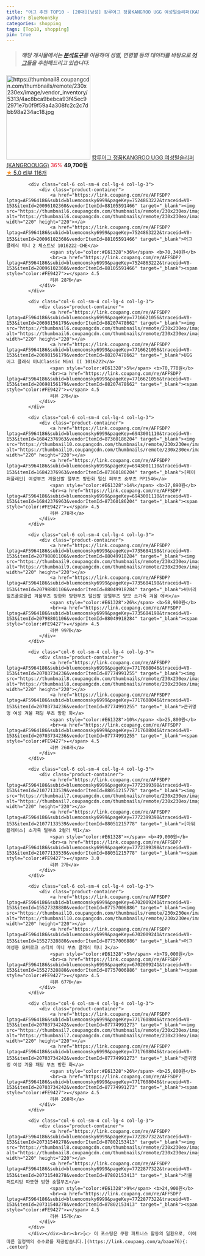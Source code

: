 ```yaml
---
title: "어그 추천 TOP10 - [20대][남성] 캉루어그 정품KANGROO UGG 여성털슬리퍼(KANGROOUGG)"
author: BlueMoonSky
categories: shopping
tags: [Top10, shopping]
pin: true
---
```


> ##### 해당 게시물에서는 [**분석도구**](https://itemscout.io/)를 이용하여 **성별**, **연령별** 등의 데이터를 바탕으로 [**어그**](https://link.coupang.com/a/baae76)들을 추천해드리고 있습니다.
<div class="container"><div class="row">
            <div class="col-6 col-sm-4 col-lg-4 col-lg-3">
                <div class="product-container">
                    <a href="https://link.coupang.com/re/AFFSDP?lptag=AF5964186&subid=bluemoonsky6999&pageKey=7645987068&traceid=V0-153&itemId=20330231138&vendorItemId=87783691085" target="_blank"><img src="https://thumbnail8.coupangcdn.com/thumbnails/remote/230x230ex/image/vendor_inventory/5313/4ac8bca9bebca93f45ec92971e7b0f9f59a4a308fc2c2c7dbb98a234ac18.jpg" alt="https://thumbnail8.coupangcdn.com/thumbnails/remote/230x230ex/image/vendor_inventory/5313/4ac8bca9bebca93f45ec92971e7b0f9f59a4a308fc2c2c7dbb98a234ac18.jpg" width="220" height="220"></a>
                    <a href="https://link.coupang.com/re/AFFSDP?lptag=AF5964186&subid=bluemoonsky6999&pageKey=7645987068&traceid=V0-153&itemId=20330231138&vendorItemId=87783691085" target="_blank">캉루어그 정품KANGROO UGG 여성털슬리퍼(KANGROOUGG)</a>
                    <span style="color:#E61328">36%</span> <b>49,700원</b>
                    <br><a href="https://link.coupang.com/re/AFFSDP?lptag=AF5964186&subid=bluemoonsky6999&pageKey=7645987068&traceid=V0-153&itemId=20330231138&vendorItemId=87783691085" target="_blank"><span style="color:#FE9427">★</span> 5.0
                    리뷰 116개</a>
                </div>
            </div>
            
            <div class="col-6 col-sm-4 col-lg-4 col-lg-3">
                <div class="product-container">
                    <a href="https://link.coupang.com/re/AFFSDP?lptag=AF5964186&subid=bluemoonsky6999&pageKey=7524863222&traceid=V0-153&itemId=20096102360&vendorItemId=88105591466" target="_blank"><img src="https://thumbnail6.coupangcdn.com/thumbnails/remote/230x230ex/image/vendor_inventory/270e/162133c643225a1500164abbe21d4f7734420c4f6de937fd74280aafef78.png" alt="https://thumbnail6.coupangcdn.com/thumbnails/remote/230x230ex/image/vendor_inventory/270e/162133c643225a1500164abbe21d4f7734420c4f6de937fd74280aafef78.png" width="220" height="220"></a>
                    <a href="https://link.coupang.com/re/AFFSDP?lptag=AF5964186&subid=bluemoonsky6999&pageKey=7524863222&traceid=V0-153&itemId=20096102360&vendorItemId=88105591466" target="_blank">어그 클래식 미니 2 체스트넛 1016222-CHE</a>
                    <span style="color:#E61328">36%</span> <b>70,340원</b>
                    <br><a href="https://link.coupang.com/re/AFFSDP?lptag=AF5964186&subid=bluemoonsky6999&pageKey=7524863222&traceid=V0-153&itemId=20096102360&vendorItemId=88105591466" target="_blank"><span style="color:#FE9427">★</span> 4.5
                    리뷰 28개</a>
                </div>
            </div>
            
            <div class="col-6 col-sm-4 col-lg-4 col-lg-3">
                <div class="product-container">
                    <a href="https://link.coupang.com/re/AFFSDP?lptag=AF5964186&subid=bluemoonsky6999&pageKey=7716621056&traceid=V0-153&itemId=20698156179&vendorItemId=88207478662" target="_blank"><img src="https://thumbnail6.coupangcdn.com/thumbnails/remote/230x230ex/image/vendor_inventory/270e/162133c643225a1500164abbe21d4f7734420c4f6de937fd74280aafef78.png" alt="https://thumbnail6.coupangcdn.com/thumbnails/remote/230x230ex/image/vendor_inventory/270e/162133c643225a1500164abbe21d4f7734420c4f6de937fd74280aafef78.png" width="220" height="220"></a>
                    <a href="https://link.coupang.com/re/AFFSDP?lptag=AF5964186&subid=bluemoonsky6999&pageKey=7716621056&traceid=V0-153&itemId=20698156179&vendorItemId=88207478662" target="_blank">UGG 어그 클래식 미니Classic Mini II 1016222</a>
                    <span style="color:#E61328">5%</span> <b>70,770원</b>
                    <br><a href="https://link.coupang.com/re/AFFSDP?lptag=AF5964186&subid=bluemoonsky6999&pageKey=7716621056&traceid=V0-153&itemId=20698156179&vendorItemId=88207478662" target="_blank"><span style="color:#FE9427">★</span> 4.5
                    리뷰 2개</a>
                </div>
            </div>
            
            <div class="col-6 col-sm-4 col-lg-4 col-lg-3">
                <div class="product-container">
                    <a href="https://link.coupang.com/re/AFFSDP?lptag=AF5964186&subid=bluemoonsky6999&pageKey=6943001110&traceid=V0-153&itemId=16842376963&vendorItemId=87360186204" target="_blank"><img src="https://thumbnail10.coupangcdn.com/thumbnails/remote/230x230ex/image/vendor_inventory/23a7/3ca11a2d4c868a1f7fd749725e58941e3f207abbe9a8e6cb61063c9484ad.jpg" alt="https://thumbnail10.coupangcdn.com/thumbnails/remote/230x230ex/image/vendor_inventory/23a7/3ca11a2d4c868a1f7fd749725e58941e3f207abbe9a8e6cb61063c9484ad.jpg" width="220" height="220"></a>
                    <a href="https://link.coupang.com/re/AFFSDP?lptag=AF5964186&subid=bluemoonsky6999&pageKey=6943001110&traceid=V0-153&itemId=16842376963&vendorItemId=87360186204" target="_blank">[페이퍼플레인] 여성부츠 겨울신발 털부츠 방한화 털신 퍼부츠 숏부츠 PP1546</a>
                    <span style="color:#E61328">14%</span> <b>17,890원</b>
                    <br><a href="https://link.coupang.com/re/AFFSDP?lptag=AF5964186&subid=bluemoonsky6999&pageKey=6943001110&traceid=V0-153&itemId=16842376963&vendorItemId=87360186204" target="_blank"><span style="color:#FE9427">★</span> 4.5
                    리뷰 270개</a>
                </div>
            </div>
            
            <div class="col-6 col-sm-4 col-lg-4 col-lg-3">
                <div class="product-container">
                    <a href="https://link.coupang.com/re/AFFSDP?lptag=AF5964186&subid=bluemoonsky6999&pageKey=7735684198&traceid=V0-153&itemId=20798801106&vendorItemId=88049918284" target="_blank"><img src="https://thumbnail9.coupangcdn.com/thumbnails/remote/230x230ex/image/vendor_inventory/b3b4/ab6d4250b70e64434e2a9e4f741c9739a6756af34ef6bd45373896fa9841.jpg" alt="https://thumbnail9.coupangcdn.com/thumbnails/remote/230x230ex/image/vendor_inventory/b3b4/ab6d4250b70e64434e2a9e4f741c9739a6756af34ef6bd45373896fa9841.jpg" width="220" height="220"></a>
                    <a href="https://link.coupang.com/re/AFFSDP?lptag=AF5964186&subid=bluemoonsky6999&pageKey=7735684198&traceid=V0-153&itemId=20798801106&vendorItemId=88049918284" target="_blank">비버리힐즈폴로클럽 겨울부츠 방한화 방한부츠 털신발 양털부츠 양모 소가죽 겨울 에버</a>
                    <span style="color:#E61328">26%</span> <b>58,900원</b>
                    <br><a href="https://link.coupang.com/re/AFFSDP?lptag=AF5964186&subid=bluemoonsky6999&pageKey=7735684198&traceid=V0-153&itemId=20798801106&vendorItemId=88049918284" target="_blank"><span style="color:#FE9427">★</span> 4.5
                    리뷰 99개</a>
                </div>
            </div>
            
            <div class="col-6 col-sm-4 col-lg-4 col-lg-3">
                <div class="product-container">
                    <a href="https://link.coupang.com/re/AFFSDP?lptag=AF5964186&subid=bluemoonsky6999&pageKey=7717608046&traceid=V0-153&itemId=20703734236&vendorItemId=87774991255" target="_blank"><img src="https://thumbnail8.coupangcdn.com/thumbnails/remote/230x230ex/image/vendor_inventory/502d/d741129ecf42984abd27339d172ad7f563042944f0b7bac34094c6270502.jpg" alt="https://thumbnail8.coupangcdn.com/thumbnails/remote/230x230ex/image/vendor_inventory/502d/d741129ecf42984abd27339d172ad7f563042944f0b7bac34094c6270502.jpg" width="220" height="220"></a>
                    <a href="https://link.coupang.com/re/AFFSDP?lptag=AF5964186&subid=bluemoonsky6999&pageKey=7717608046&traceid=V0-153&itemId=20703734236&vendorItemId=87774991255" target="_blank">큰귀멍멍 여성 겨울 패딩 부츠 방한 화</a>
                    <span style="color:#E61328">10%</span> <b>25,800원</b>
                    <br><a href="https://link.coupang.com/re/AFFSDP?lptag=AF5964186&subid=bluemoonsky6999&pageKey=7717608046&traceid=V0-153&itemId=20703734236&vendorItemId=87774991255" target="_blank"><span style="color:#FE9427">★</span> 4.5
                    리뷰 260개</a>
                </div>
            </div>
            
            <div class="col-6 col-sm-4 col-lg-4 col-lg-3">
                <div class="product-container">
                    <a href="https://link.coupang.com/re/AFFSDP?lptag=AF5964186&subid=bluemoonsky6999&pageKey=7772399398&traceid=V0-153&itemId=21077133539&vendorItemId=88051215778" target="_blank"><img src="https://thumbnail7.coupangcdn.com/thumbnails/remote/230x230ex/image/vendor_inventory/b71b/4e5f6c82990ea9e0eb987eadf8f83942446c7762f135d20b94162f1db197.jpg" alt="https://thumbnail7.coupangcdn.com/thumbnails/remote/230x230ex/image/vendor_inventory/b71b/4e5f6c82990ea9e0eb987eadf8f83942446c7762f135d20b94162f1db197.jpg" width="220" height="220"></a>
                    <a href="https://link.coupang.com/re/AFFSDP?lptag=AF5964186&subid=bluemoonsky6999&pageKey=7772399398&traceid=V0-153&itemId=21077133539&vendorItemId=88051215778" target="_blank">[아워플레이스] 소가죽 털부츠 2컬러 택1</a>
                    <span style="color:#E61328"></span> <b>49,000원</b>
                    <br><a href="https://link.coupang.com/re/AFFSDP?lptag=AF5964186&subid=bluemoonsky6999&pageKey=7772399398&traceid=V0-153&itemId=21077133539&vendorItemId=88051215778" target="_blank"><span style="color:#FE9427">★</span> 3.0
                    리뷰 2개</a>
                </div>
            </div>
            
            <div class="col-6 col-sm-4 col-lg-4 col-lg-3">
                <div class="product-container">
                    <a href="https://link.coupang.com/re/AFFSDP?lptag=AF5964186&subid=bluemoonsky6999&pageKey=6702009241&traceid=V0-153&itemId=15527328880&vendorItemId=87757006886" target="_blank"><img src="https://thumbnail10.coupangcdn.com/thumbnails/remote/230x230ex/image/vendor_inventory/73a5/8db5974f00673d4392bbd45610f8278bf214deedf35355fd16f8aae37195.jpg" alt="https://thumbnail10.coupangcdn.com/thumbnails/remote/230x230ex/image/vendor_inventory/73a5/8db5974f00673d4392bbd45610f8278bf214deedf35355fd16f8aae37195.jpg" width="220" height="220"></a>
                    <a href="https://link.coupang.com/re/AFFSDP?lptag=AF5964186&subid=bluemoonsky6999&pageKey=6702009241&traceid=V0-153&itemId=15527328880&vendorItemId=87757006886" target="_blank">어그 여성용 오버로크 스티치 미니 부츠 클래식 미니 2</a>
                    <span style="color:#E61328">5%</span> <b>79,000원</b>
                    <br><a href="https://link.coupang.com/re/AFFSDP?lptag=AF5964186&subid=bluemoonsky6999&pageKey=6702009241&traceid=V0-153&itemId=15527328880&vendorItemId=87757006886" target="_blank"><span style="color:#FE9427">★</span> 4.5
                    리뷰 67개</a>
                </div>
            </div>
            
            <div class="col-6 col-sm-4 col-lg-4 col-lg-3">
                <div class="product-container">
                    <a href="https://link.coupang.com/re/AFFSDP?lptag=AF5964186&subid=bluemoonsky6999&pageKey=7717608046&traceid=V0-153&itemId=20703734242&vendorItemId=87774991273" target="_blank"><img src="https://thumbnail7.coupangcdn.com/thumbnails/remote/230x230ex/image/vendor_inventory/c7fb/2cfe6108e653a2f77a954e03031379d72b6ae6e4df8f4ea60c755c190e68.jpg" alt="https://thumbnail7.coupangcdn.com/thumbnails/remote/230x230ex/image/vendor_inventory/c7fb/2cfe6108e653a2f77a954e03031379d72b6ae6e4df8f4ea60c755c190e68.jpg" width="220" height="220"></a>
                    <a href="https://link.coupang.com/re/AFFSDP?lptag=AF5964186&subid=bluemoonsky6999&pageKey=7717608046&traceid=V0-153&itemId=20703734242&vendorItemId=87774991273" target="_blank">큰귀멍멍 여성 겨울 패딩 부츠 방한 화</a>
                    <span style="color:#E61328">26%</span> <b>25,800원</b>
                    <br><a href="https://link.coupang.com/re/AFFSDP?lptag=AF5964186&subid=bluemoonsky6999&pageKey=7717608046&traceid=V0-153&itemId=20703734242&vendorItemId=87774991273" target="_blank"><span style="color:#FE9427">★</span> 4.5
                    리뷰 260개</a>
                </div>
            </div>
            
            <div class="col-6 col-sm-4 col-lg-4 col-lg-3">
                <div class="product-container">
                    <a href="https://link.coupang.com/re/AFFSDP?lptag=AF5964186&subid=bluemoonsky6999&pageKey=7722877322&traceid=V0-153&itemId=20731540278&vendorItemId=87802153413" target="_blank"><img src="https://thumbnail8.coupangcdn.com/thumbnails/remote/230x230ex/image/vendor_inventory/8f65/26f09ec6cfdd63263bc49add0e1281420a3621867a09baa007b50824f8a6.jpg" alt="https://thumbnail8.coupangcdn.com/thumbnails/remote/230x230ex/image/vendor_inventory/8f65/26f09ec6cfdd63263bc49add0e1281420a3621867a09baa007b50824f8a6.jpg" width="220" height="220"></a>
                    <a href="https://link.coupang.com/re/AFFSDP?lptag=AF5964186&subid=bluemoonsky6999&pageKey=7722877322&traceid=V0-153&itemId=20731540278&vendorItemId=87802153413" target="_blank">라블 퍼트리밍 따뜻한 방한 숏털부츠</a>
                    <span style="color:#E61328">9%</span> <b>24,900원</b>
                    <br><a href="https://link.coupang.com/re/AFFSDP?lptag=AF5964186&subid=bluemoonsky6999&pageKey=7722877322&traceid=V0-153&itemId=20731540278&vendorItemId=87802153413" target="_blank"><span style="color:#FE9427">★</span> 4.5
                    리뷰 15개</a>
                </div>
            </div>
            </div></div><br><br>[👉 이 포스팅은 쿠팡 파트너스 활동의 일환으로, 이에 따른 일정액의 수수료를 제공받습니다.](https://link.coupang.com/a/baae76){: .center}